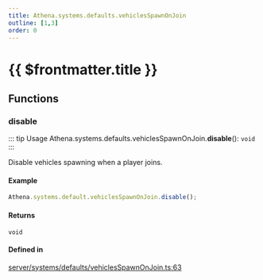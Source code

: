 ```yaml
---
title: Athena.systems.defaults.vehiclesSpawnOnJoin
outline: [1,3]
order: 0
---
```


# {{ $frontmatter.title }}


## Functions

### disable

::: tip Usage
Athena.systems.defaults.vehiclesSpawnOnJoin.**disable**(): `void`
:::

Disable vehicles spawning when a player joins.

#### Example
```ts
Athena.systems.default.vehiclesSpawnOnJoin.disable();
```

#### Returns

`void`

#### Defined in

[server/systems/defaults/vehiclesSpawnOnJoin.ts:63](https://github.com/Stuyk/altv-athena/blob/36098eb/src/core/server/systems/defaults/vehiclesSpawnOnJoin.ts#L63)
